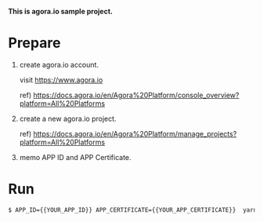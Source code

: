 **This is agora.io sample project.**

# Prepare

1. create agora.io account.

    visit https://www.agora.io

    ref) https://docs.agora.io/en/Agora%20Platform/console_overview?platform=All%20Platforms

2. create a new agora.io project.

    ref) https://docs.agora.io/en/Agora%20Platform/manage_projects?platform=All%20Platforms

3. memo APP ID and APP Certificate.

# Run

```bash
$ APP_ID={{YOUR_APP_ID}} APP_CERTIFICATE={{YOUR_APP_CERTIFICATE}}  yarn start
```
